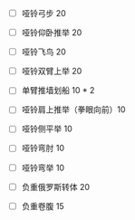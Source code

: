 - [ ] 哑铃弓步 20 
- [ ] 哑铃仰卧推举 20
- [ ] 哑铃飞鸟 20
- [ ] 哑铃双臂上举 20
- [ ] 单臂推墙划船 10 * 2
- [ ] 哑铃肩上推举（拳眼向前）10
- [ ] 哑铃侧平举 10
- [ ] 哑铃弯肘 10
- [ ] 哑铃弯举 10
- [ ] 负重俄罗斯转体 20
- [ ] 负重卷腹 15


